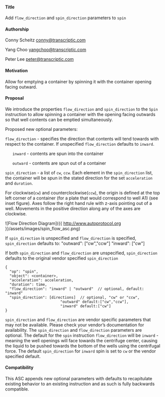 #### **Title**

Add `flow_direction` and `spin_direction` parameters to `spin`


#### **Authorship**

Conny Scheitz <conny@transcriptic.com>

Yang Choo <yangchoo@transcriptic.com>

Peter Lee <peter@transcriptic.com>


#### **Motivation**

Allow for emptying a container by spinning it with the container opening facing outward.


#### **Proposal**

We introduce the properties `flow_direction` and `spin_direction` to the `Spin` instruction to allow spinning a container with the opening facing outwards so that well contents can be emptied simultaneously. 

Proposed new optional parameters:


`flow_direction` - specifies the direction that contents will tend towards with respect to the container. If unspecified `flow_direction` defaults to `inward`.

&nbsp;&nbsp;&nbsp;&nbsp;&nbsp;&nbsp;`inward` - contents are spun into the container

&nbsp;&nbsp;&nbsp;&nbsp;&nbsp;&nbsp;`outward` - contents are spun out of a container


`spin_direction` - a list of `cw`, `ccw`. Each element in the `spin_direction` list, the container will be spun in the stated direction for the set `acceleration` and `duration`. 

For clockwise(`cw`) and counterclockwise(`ccw`), the origin is defined at the top left corner of a container (for a plate that would correspond to well A1) (see inset figure). Axes follow the right hand rule with z-axis pointing out of a well. Movements in the positive direction along any of the axes are clockwise.


![Flow Direction Diagram]({{ http://www.autoprotocol.org }}/assets/images/spin_flow_asc.png)


If `spin_direction` is unspecified and `flow_direction` is specified, `spin_direction` defaults to:
    "outward": ["cw","ccw"]
    "inward": ["cw"]


If both `spin_direction` and `flow_direction` are unspecified, `spin_direction` defaults to the original vendor specified `spin_direction`


```
{
  "op": "spin",
  "object": <container>,
  "acceleration": acceleration,
  "duration": time,
  "flow_direction": "inward" | "outward"  // optional, default: "inward"
  "spin_direction": [directions]  // optional, "cw" or "ccw",
                         "outward" default:["cw","ccw"],
                         "inward" default:["cw"]
}
```

`spin_direction` and `flow_direction` are vendor specific parameters that may not be available. Please check your vendor’s documentation for availability. The `spin_direction` and `flow_direction` parameters are optional. 
The default for the `spin` instruction `flow_direction` will be `inward` - meaning the well openings will face towards the centrifuge center, causing the liquid to be pushed towards the bottom of the wells using the centrifugal force.
The default `spin_direction` for `inward` spin is set to `cw` or the vendor specified default.



#### **Compatibility**

This ASC appends new optional parameters with defaults to recapitulate existing behavior to an existing instruction and as such is fully backwards compatible.